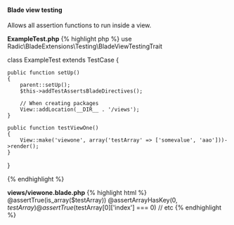 ---
---
#### Blade view testing
Allows all assertion functions to run inside a view.

**ExampleTest.php**
{% highlight php %}
use Radic\BladeExtensions\Testing\BladeViewTestingTrait

class ExampleTest extends TestCase {

	public function setUp()
	{
	    parent::setUp();
	    $this->addTestAssertsBladeDirectives();

	    // When creating packages
	    View::addLocation(__DIR__ . '/views');
	}

    public function testViewOne()
    {
        View::make('viewone', array('testArray' => ['somevalue', 'aao']))->render();
    }
}

{% endhighlight %}

**views/viewone.blade.php**
{% highlight html %}
@assertTrue(is_array($testArray))
@assertArrayHasKey(0, $testArray)
@assertTrue($testArray[0]['index'] === 0)
// etc
{% endhighlight %}